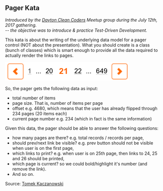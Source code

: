 Pager Kata
-----

*Introduced by the [Dayton Clean Coders](https://www.meetup.com/daytoncleancoders/) Meetup group during the July 12th, 2017 gathering. <br>-- the objective was to introduce & practice Test-Driven Development.*

This kata is about the writing of the underlying data model for a pager control (NOT about the presentation). What you should create is a class (bunch of classes) which is smart enough to provide all the data required to actually render the links to pages.

![pager control](pager.png)

So, the pager gets the following data as input:

- total number of items
- page size. That is, number of items per page
- offset e.g. 4680, which means that the user has already flipped through 234 pages (20 items each) 
- current page number e.g. 234 (which in fact is the same information)

Given this data, the pager should be able to answer the following questions:

- how many pages are there? e.g. total records / records per page,
- should prev/next link be visible? e.g. prev button should not be visible when user is on the first page,
- which links to print? e.g. when user is on 25th page, then links to 24, 25 and 26 should be printed,
- which page is current? so we could bold/highlight it's number (and remove the link).
- And so on.

Source: [Tomek Kaczanowski](http://kaczanowscy.pl/tomek/2013-04/code-kata-pager)

